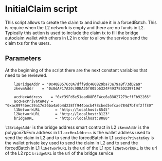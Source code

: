 # InitialClaim script
This script allows to create the claim tx and include it in a forcedBatch. This is require when the L2 network is empty and there are no funds in L2.
Typically this action is used to include the claim tx to fill the bridge autoclaim wallet with ethers in L2 in order to allow the service send the claim txs for the users.

## Parameters
At the beginning of the script there are the next constant variables that need to be reviewed.
```
    l2BridgeAddr = "0x40E0576c0A7dff9dc460B29ba73e79aBf73dD2a9"
	zkevmAddr    = "0x8dAF17A20c9DBA35f005b6324F493785D239719d"

	accHexAddress    = "0xf39Fd6e51aad88F6F4ce6aB8827279cffFb92266"
	accHexPrivateKey = "0xac0974bec39a17e36ba4a6b4d238ff944bacb478cbed5efcae784d7bf4f2ff80"
	l1NetworkURL       = "http://localhost:8545"
	l2NetworkURL       = "http://localhost:8123"
	bridgeURL          = "http://localhost:8080"
```
`l2BridgeAddr` is the bridge address smart contract in L2
`zkevmAddr` is the polygonZkEvm address in L1
`accHexAddress` is the wallet address used to send the claim in L2 and to send the forcedBatch in L1
`accHexPrivateKey` is the wallet private key used to send the claim in L2 and to send the forcedBatch in L1
`l1NetworkURL` is the url of the L1 rpc
`l2NetworkURL` is the url of the L2 rpc
`bridgeURL` is the url of the bridge service
